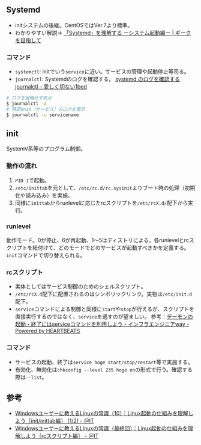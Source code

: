 Systemd
----

* initシステムの後継。CentOSではVer.7より標準。
* わかりやすい解説→ [「Systemd」を理解する ーシステム起動編ー | ギークを目指して](http://equj65.net/tech/systemd-boot/)

### コマンド

* `systemctl`: initでいう`service`に近い。サービスの管理や起動停止等司る。
* `journalctl`: Systemdのログを確認する。
  [systemd のログを確認する journalctl – 愛しく切ない1bed](http://1bed.saloon.jp/?p=684)

```bash
# ログを省略せず表示
$ journalctl -a
# 特定Unit（サービス）のログを表示
$ journalctl -u servicename
```


init
----

SystemV系等のプログラム制御。

### 動作の流れ

1. `PID 1`で起動。
1. `/etc/inittab`を元として、`/etc/rc.d/rc.sysinit`よりブート時の処理（初期化や読み込み）を実施。
1. 同様に`inittab`からrunlevelに応じたrcスクリプトを`/etc/rcX.d/`配下から実行。

### runlevel

動作モード。0が停止、6が再起動、1～5はディストリによる。各runlevelとrcスクリプトを紐付けて、どのモードでどのサービスが起動すべきかを定義する。`init`コマンドで切り替えられる。

### rcスクリプト

* 実体としてはサービス制御のためのシェルスクリプト。
* `/etc/rcX.d`配下に配置されるのはシンボリックリンク。実物は`/etc/init.d`配下。
* `service`コマンドによる制御と同様に`start`や`stop`が行えるが、スクリプトを直接実行するのではなく、`service`を通すのが望ましい。
  参考：[デーモンの起動・終了にはserviceコマンドを利用しよう - インフラエンジニアway - Powered by HEARTBEATS](http://heartbeats.jp/hbblog/2013/06/service-start-stop.html)

### コマンド

* サービスの起動、終了は`service hoge start/stop/restart`等で実施する。
* 有効化、無効化は`chkconfig --level 235 hoge on`の形式で行う。確認する際は`--list`。

参考
----

* [Windowsユーザーに教えるLinuxの常識（10）：Linux起動の仕組みを理解しよう［init/inittab編］ (1/2) - ＠IT](http://www.atmarkit.co.jp/ait/articles/0204/02/news002.html)
* [Windowsユーザーに教えるLinuxの常識（最終回）：Linux起動の仕組みを理解しよう［rcスクリプト編］ - ＠IT](http://www.atmarkit.co.jp/ait/articles/0206/04/news001.html)